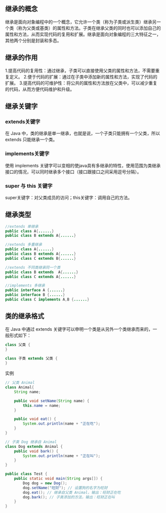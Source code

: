 ## 继承的概念
继承是面向对象编程中的一个概念，它允许一个类（称为子类或派生类）继承另一个类（称为父类或基类）的属性和方法。子类在继承父类的同时也可以添加自己的属性和方法，从而实现代码的复用和扩展。继承是面向对象编程的三大特征之一，其他两个分别是封装和多态。
## 继承的作用
1.提高代码的复用性：通过继承，子类可以直接使用父类的属性和方法，不需要重复定义。
2.便于代码的扩展：通过在子类中添加新的属性和方法，实现了代码的扩展。
3.提高代码的可维护性：将公共的属性和方法放在父类中，可以减少重复的代码，从而方便代码维护和升级。
## 继承关键字
### extends关键字
在 Java 中，类的继承是单一继承，也就是说，一个子类只能拥有一个父类，所以 extends 只能继承一个类。
### implements关键字
使用 implements 关键字可以变相的使java具有多继承的特性，使用范围为类继承接口的情况，可以同时继承多个接口（接口跟接口之间采用逗号分隔）。
### super 与 this 关键字
super关键字：对父类成员的访问；this关键字：调用自己的方法。
## 继承类型
```java
//extends 单继承
public class A{......}
public class B extends A{......}

//extends 多重继承
public class A{......}
public class B extends A{......}
public class C extends B{......}

//extends 不同类继承同一个类
public class B extends  A{......}
public class C extends A{......}

//implements 多继承
public interface A {......}
public interface B {......} 
public class C implements A,B {......}
```
## 类的继承格式
在 Java 中通过 extends 关键字可以申明一个类是从另外一个类继承而来的，一般形式如下：
```java
class 父类 {
}
 
class 子类 extends 父类 {
}
```
实例
```java
// 父类 Animal
class Animal{
    String name;

    public void setName(String name) {
        this.name = name;
    }

    public void eat() {
        System.out.println(name + "正在吃");
    }
}

// 子类 Dog 继承自 Animal
class Dog extends Animal {
    public void bark() {
        System.out.println(name + "正在叫");
    }
}

public class Test {
    public static void main(String args[]) {
        Dog dog = new Dog();
        dog.setName("旺财"); // 设置狗的名字为旺财
        dog.eat(); // 继承自父类 Animal，输出：旺财正在吃
        dog.bark(); // 子类添加的方法，输出：旺财正在叫
    }
}

```

